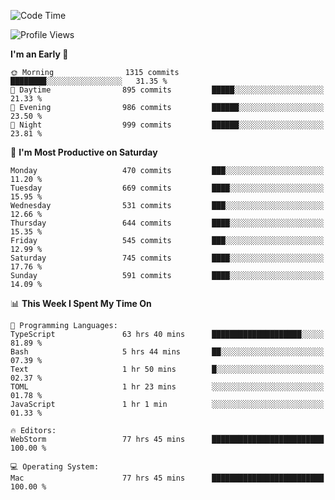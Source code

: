 <!--START_SECTION:waka-->
![Code Time](http://img.shields.io/badge/Code%20Time-2%2C954%20hrs%2044%20mins-blue)

![Profile Views](http://img.shields.io/badge/Profile%20Views-0-blue)

**I'm an Early 🐤** 

```text
🌞 Morning                1315 commits        ████████░░░░░░░░░░░░░░░░░   31.35 % 
🌆 Daytime                895 commits         █████░░░░░░░░░░░░░░░░░░░░   21.33 % 
🌃 Evening                986 commits         ██████░░░░░░░░░░░░░░░░░░░   23.50 % 
🌙 Night                  999 commits         ██████░░░░░░░░░░░░░░░░░░░   23.81 % 
```
📅 **I'm Most Productive on Saturday** 

```text
Monday                   470 commits         ███░░░░░░░░░░░░░░░░░░░░░░   11.20 % 
Tuesday                  669 commits         ████░░░░░░░░░░░░░░░░░░░░░   15.95 % 
Wednesday                531 commits         ███░░░░░░░░░░░░░░░░░░░░░░   12.66 % 
Thursday                 644 commits         ████░░░░░░░░░░░░░░░░░░░░░   15.35 % 
Friday                   545 commits         ███░░░░░░░░░░░░░░░░░░░░░░   12.99 % 
Saturday                 745 commits         ████░░░░░░░░░░░░░░░░░░░░░   17.76 % 
Sunday                   591 commits         ████░░░░░░░░░░░░░░░░░░░░░   14.09 % 
```


📊 **This Week I Spent My Time On** 

```text
💬 Programming Languages: 
TypeScript               63 hrs 40 mins      ████████████████████░░░░░   81.89 % 
Bash                     5 hrs 44 mins       ██░░░░░░░░░░░░░░░░░░░░░░░   07.39 % 
Text                     1 hr 50 mins        █░░░░░░░░░░░░░░░░░░░░░░░░   02.37 % 
TOML                     1 hr 23 mins        ░░░░░░░░░░░░░░░░░░░░░░░░░   01.78 % 
JavaScript               1 hr 1 min          ░░░░░░░░░░░░░░░░░░░░░░░░░   01.33 % 

🔥 Editors: 
WebStorm                 77 hrs 45 mins      █████████████████████████   100.00 % 

💻 Operating System: 
Mac                      77 hrs 45 mins      █████████████████████████   100.00 % 
```


<!--END_SECTION:waka-->
